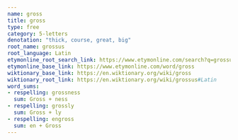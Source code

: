 ```yaml
---
name: gross
title: gross
type: free
category: 5-letters
denotation: "thick, course, great, big"
root_name: grossus
root_language: Latin
etymonline_root_search_link: https://www.etymonline.com/search?q=grossus
etymonline_base_link: https://www.etymonline.com/word/gross
wiktionary_base_link: https://en.wiktionary.org/wiki/gross
wiktionary_root_link: https://en.wiktionary.org/wiki/grossus#Latin
word_sums:
- respelling: grossness
  sum: Gross + ness
- respelling: grossly
  sum: Gross + ly
- respelling: engross
  sum: en + Gross
---
```


